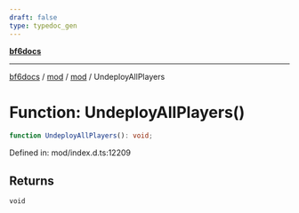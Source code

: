 ```yaml
---
draft: false
type: typedoc_gen
---
```


[**bf6docs**](../../../_index.md)

***

[bf6docs](../../../_index.md) / [mod](../../_index.md) / [mod](../_index.md) / UndeployAllPlayers

# Function: UndeployAllPlayers()

```ts
function UndeployAllPlayers(): void;
```

Defined in: mod/index.d.ts:12209

## Returns

`void`
